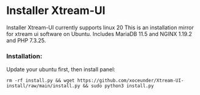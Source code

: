 # Installer Xtream-UI
Installer Xtream-UI currently supports linux 20
This is an installation mirror for xtream ui software on Ubuntu. Includes MariaDB 11.5 and NGINX 1.19.2 and PHP 7.3.25.
### Installation: ###
Update your ubuntu first, then install panel:
``` 
rm -rf install.py && wget https://github.com/xoceunder/Xtream-UI-install/raw/main/install.py && sudo python3 install.py 
```
